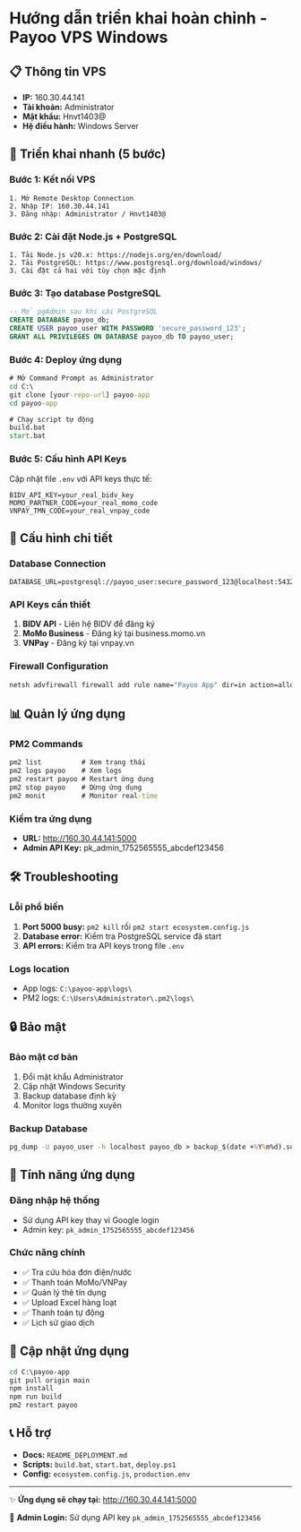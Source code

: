 # Hướng dẫn triển khai hoàn chỉnh - Payoo VPS Windows

## 📋 Thông tin VPS
- **IP:** 160.30.44.141
- **Tài khoản:** Administrator  
- **Mật khẩu:** Hnvt1403@
- **Hệ điều hành:** Windows Server

## 🚀 Triển khai nhanh (5 bước)

### Bước 1: Kết nối VPS
```
1. Mở Remote Desktop Connection
2. Nhập IP: 160.30.44.141
3. Đăng nhập: Administrator / Hnvt1403@
```

### Bước 2: Cài đặt Node.js + PostgreSQL
```
1. Tải Node.js v20.x: https://nodejs.org/en/download/
2. Tải PostgreSQL: https://www.postgresql.org/download/windows/
3. Cài đặt cả hai với tùy chọn mặc định
```

### Bước 3: Tạo database PostgreSQL
```sql
-- Mở pgAdmin sau khi cài PostgreSQL
CREATE DATABASE payoo_db;
CREATE USER payoo_user WITH PASSWORD 'secure_password_123';
GRANT ALL PRIVILEGES ON DATABASE payoo_db TO payoo_user;
```

### Bước 4: Deploy ứng dụng
```cmd
# Mở Command Prompt as Administrator
cd C:\
git clone [your-repo-url] payoo-app
cd payoo-app

# Chạy script tự động
build.bat
start.bat
```

### Bước 5: Cấu hình API Keys
Cập nhật file `.env` với API keys thực tế:
```env
BIDV_API_KEY=your_real_bidv_key
MOMO_PARTNER_CODE=your_real_momo_code
VNPAY_TMN_CODE=your_real_vnpay_code
```

## 🔧 Cấu hình chi tiết

### Database Connection
```env
DATABASE_URL=postgresql://payoo_user:secure_password_123@localhost:5432/payoo_db
```

### API Keys cần thiết
1. **BIDV API** - Liên hệ BIDV để đăng ký
2. **MoMo Business** - Đăng ký tại business.momo.vn
3. **VNPay** - Đăng ký tại vnpay.vn

### Firewall Configuration
```cmd
netsh advfirewall firewall add rule name="Payoo App" dir=in action=allow protocol=TCP localport=5000
```

## 📊 Quản lý ứng dụng

### PM2 Commands
```cmd
pm2 list          # Xem trạng thái
pm2 logs payoo    # Xem logs
pm2 restart payoo # Restart ứng dụng
pm2 stop payoo    # Dừng ứng dụng
pm2 monit         # Monitor real-time
```

### Kiểm tra ứng dụng
- **URL:** http://160.30.44.141:5000
- **Admin API Key:** pk_admin_1752565555_abcdef123456

## 🛠️ Troubleshooting

### Lỗi phổ biến
1. **Port 5000 busy:** `pm2 kill` rồi `pm2 start ecosystem.config.js`
2. **Database error:** Kiểm tra PostgreSQL service đã start
3. **API errors:** Kiểm tra API keys trong file `.env`

### Logs location
- App logs: `C:\payoo-app\logs\`
- PM2 logs: `C:\Users\Administrator\.pm2\logs\`

## 🔒 Bảo mật

### Bảo mật cơ bản
1. Đổi mật khẩu Administrator
2. Cập nhật Windows Security
3. Backup database định kỳ
4. Monitor logs thường xuyên

### Backup Database
```cmd
pg_dump -U payoo_user -h localhost payoo_db > backup_$(date +%Y%m%d).sql
```

## 📱 Tính năng ứng dụng

### Đăng nhập hệ thống
- Sử dụng API key thay vì Google login
- Admin key: `pk_admin_1752565555_abcdef123456`

### Chức năng chính
- ✅ Tra cứu hóa đơn điện/nước
- ✅ Thanh toán MoMo/VNPay
- ✅ Quản lý thẻ tín dụng
- ✅ Upload Excel hàng loạt
- ✅ Thanh toán tự động
- ✅ Lịch sử giao dịch

## 🔄 Cập nhật ứng dụng

```cmd
cd C:\payoo-app
git pull origin main
npm install
npm run build
pm2 restart payoo
```

## 📞 Hỗ trợ

- **Docs:** `README_DEPLOYMENT.md`
- **Scripts:** `build.bat`, `start.bat`, `deploy.ps1`
- **Config:** `ecosystem.config.js`, `production.env`

---

✨ **Ứng dụng sẽ chạy tại:** http://160.30.44.141:5000

🔑 **Admin Login:** Sử dụng API key `pk_admin_1752565555_abcdef123456`